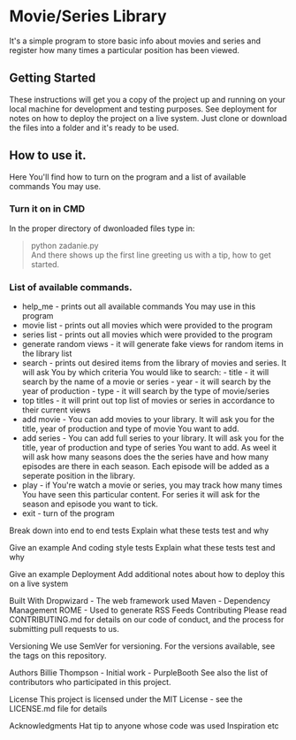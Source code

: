 # **Movie/Series Library**

It's a simple program to store basic info about movies and series and register how many times a particular position has been viewed.

## Getting Started
These instructions will get you a copy of the project up and running on your local machine for development and testing purposes. See deployment for notes on how to deploy the project on a live system. 
Just clone or download the files into a folder and it's ready to be used.

## How to use it.
Here You'll find how to turn on the program and a list of available commands You may use.
### Turn it on in CMD
In the proper directory of dwonloaded files type in:
> python zadanie.py   
And there shows up the first line greeting us with a tip, how to get started.
### List of available commands.
- help_me - prints out all available commands You may use in this program
- movie list - prints out all movies which were provided to the program
- series list - prints out all movies which were provided to the program
- generate random views - it will generate fake views for random items in the library list
- search - prints out desired items from the library of movies and series. It will ask You by which criteria You would like to search:
      - title - it will search by the name of a movie or series
      - year - it will search by the year of production
      - type - it will search by the type of movie/series
- top titles - it will print out top list of movies or series in accordance to their current views
- add movie - You can add movies to your library. It will ask you for the title, year of production and type of movie You want to add.
- add series - You can add full series to your library. It will ask you for the title, year of production and type of series You want to add. As weel it will ask how many seasons does the the series have and how many episodes are there in each season. Each episode will be added as a seperate position in the library.
- play - if You're watch a movie or series, you may track how many times You have seen this particular content. For series it will ask for the season and episode you want to tick.
- exit - turn of the program

Break down into end to end tests
Explain what these tests test and why

Give an example
And coding style tests
Explain what these tests test and why

Give an example
Deployment
Add additional notes about how to deploy this on a live system

Built With
Dropwizard - The web framework used
Maven - Dependency Management
ROME - Used to generate RSS Feeds
Contributing
Please read CONTRIBUTING.md for details on our code of conduct, and the process for submitting pull requests to us.

Versioning
We use SemVer for versioning. For the versions available, see the tags on this repository.

Authors
Billie Thompson - Initial work - PurpleBooth
See also the list of contributors who participated in this project.

License
This project is licensed under the MIT License - see the LICENSE.md file for details

Acknowledgments
Hat tip to anyone whose code was used
Inspiration
etc
